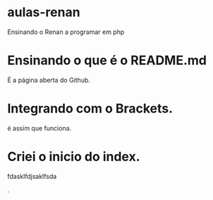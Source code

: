 # aulas-renan
Ensinando o Renan a programar em php

# Ensinando o que é o README.md
É a página aberta do Github.

# Integrando com o Brackets.
é assim que funciona.

# Criei o inicio do index.
fdasklfdjsaklfsda


.
